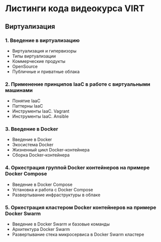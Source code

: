 # Листинги кода видеокурса VIRT
## Виртуализация
### 1. Введение в виртуализацию
* Виртуализация и гипервизоры
* Типы виртуализации
* Коммерческие продукты
* OpenSource
* Публичные и приватные облака

### 2. Применение принципов IaaC в работе с виртуальными машинами
* Понятие IaaC
* Паттерны IaaC
* Инструменты IaaC. Vagrant
* Инструменты IaaC. Ansible

### 3. Введение в Docker
* Введение в Docker
* Экосистема Docker
* Жизненный цикл Docker-контейнера
* Сборка Docker-контейнера

### 4. Оркестрация группой Docker контейнеров на примере Docker Compose
* Введение в Docker Compose
* Установка и работа с Docker Compose
* Развертывание инфраструктуры в облаке

### 5. Оркестрация кластером Docker контейнеров на примере Docker Swarm
* Введение в Docker Swarm и базовые команды
* Архитектура Docker Swarm
* Развертывание стека микросервиса в Docker Swarm кластере
